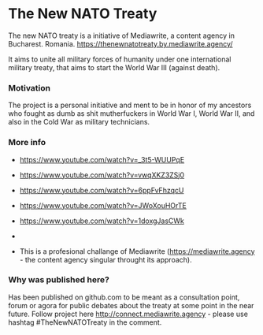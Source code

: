 # The New NATO Treaty

The new NATO treaty is a initiative of Mediawrite, a content agency in Bucharest. Romania. 
https://thenewnatotreaty.by.mediawrite.agency/

It aims to unite all military forces of humanity under one international military treaty, that aims to start the World War III (against death).


### Motivation
The project is a personal initiative and ment to be in honor of my ancestors who fought as dumb as shit mutherfuckers in World War I, World War II, and also in the Cold War as military technicians.



### More info

- https://www.youtube.com/watch?v=_3t5-WUUPqE
- https://www.youtube.com/watch?v=vwqXKZ3ZSj0
- https://www.youtube.com/watch?v=6ppFvFhzqcU
- https://www.youtube.com/watch?v=JWoXouHOrTE
- https://www.youtube.com/watch?v=1doxgJasCWk
- 


- This is a profesional challange of Mediawrite (https://mediawrite.agency - the content agency singular throught its approach).



### Why was published here?
Has been published on github.com to be meant as a consultation point, forum or agora for public debates about the treaty at some point in the near future.
Follow project here http://connect.mediawrite.agency - please use hashtag #TheNewNATOTreaty in the comment.

